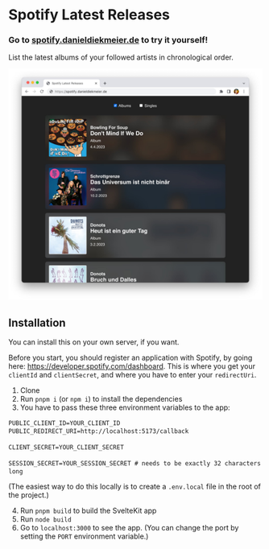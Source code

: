 # Spotify Latest Releases

### Go to [spotify.danieldiekmeier.de](https://spotify.danieldiekmeier.de/) to try it yourself!

List the latest albums of your followed artists in chronological order.

![Screenshot](https://raw.githubusercontent.com/danieldiekmeier/spotify-latest-releases/main/screenshot.jpg)

## Installation

You can install this on your own server, if you want.

Before you start, you should register an application with Spotify, by going here: https://developer.spotify.com/dashboard. This is where you get your `clientId` and `clientSecret`, and where you have to enter your `redirectUri`.

1. Clone
2. Run `pnpm i` (or `npm i`) to install the dependencies
3. You have to pass these three environment variables to the app:

```env
PUBLIC_CLIENT_ID=YOUR_CLIENT_ID
PUBLIC_REDIRECT_URI=http://localhost:5173/callback

CLIENT_SECRET=YOUR_CLIENT_SECRET

SESSION_SECRET=YOUR_SESSION_SECRET # needs to be exactly 32 characters long
```

(The easiest way to do this locally is to create a `.env.local` file in the root of the project.)

4. Run `pnpm build` to build the SvelteKit app
5. Run `node build`
6. Go to `localhost:3000` to see the app. (You can change the port by setting the `PORT` environment variable.)
